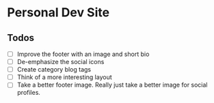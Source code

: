 # Personal Dev Site

## Todos

- [ ] Improve the footer with an image and short bio
- [ ] De-emphasize the social icons
- [ ] Create category blog tags
- [ ] Think of a more interesting layout
- [ ] Take a better footer image. Really just take a better image for social profiles.
